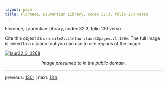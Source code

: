 ```yaml
---
layout: page
title: Florence, Laurentian Library, codex 32.3, folio 130 verso
---
```


Florence, Laurentian Library, codex 32.3, folio 130 verso

Cite this object as `urn:cite2:citelaur:laur32pages.v1:130v`.  The full image is linked to a citation tool you can use to cite regions of the image.

[![laur32_3_0268](http://www.homermultitext.org/iipsrv?IIIF=/project/homer/pyramidal/deepzoom/citelaur/laur32imgs/v1/laur32_3_0268.tif/full/800,/0/default.jpg)](http://www.homermultitext.org/ict2/?urn=urn:cite2:citelaur:laur32imgs.v1:laur32_3_0268) 

<p style="text-align: center; font-style: italic;">Image presumed to in the public domain.</p>

---

previous: [130r](../130r/) | next: [131r](../131r/)